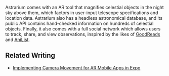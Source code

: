 Astrarium comes with an AR tool that magnifies celestial objects in the night sky above them, which factors in user-input telescope specifications and location data. Astrarium also has a headless astronomical database, and its public API contains hand-checked information on hundreds of celestial objects. Finally, it also comes with a full social network which allows users to track, share, and view observations, inspired by the likes of [GoodReads](https://www.goodreads.com) and [AniList](https://anilist.co).

## Related Writing

- [Implementing Camera Movement for AR Mobile Apps in Expo](/writing/implementing-camera-movement-for-ar-mobile-apps-in-expo)
